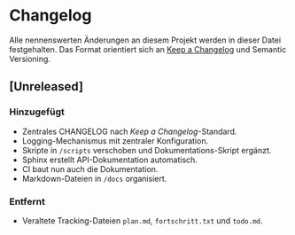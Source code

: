 # Changelog
Alle nennenswerten Änderungen an diesem Projekt werden in dieser Datei festgehalten.
Das Format orientiert sich an [Keep a Changelog](https://keepachangelog.com/de/1.0.0/) und Semantic Versioning.

## [Unreleased]
### Hinzugefügt
- Zentrales CHANGELOG nach *Keep a Changelog*-Standard.
- Logging-Mechanismus mit zentraler Konfiguration.
- Skripte in `/scripts` verschoben und Dokumentations-Skript ergänzt.
- Sphinx erstellt API-Dokumentation automatisch.
- CI baut nun auch die Dokumentation.
- Markdown-Dateien in `/docs` organisiert.

### Entfernt
- Veraltete Tracking-Dateien `plan.md`, `fortschritt.txt` und `todo.md`.

